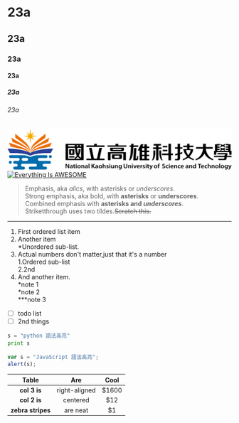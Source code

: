 # 23a
## 23a
### 23a
#### 23a
##### 23a
###### 23a
![NKUST](nkust.jpg "高科大")
[![Everything Is AWESOME](https://img.youtube.com/vi/StTqXEQ2l-Y/0.jpg)](https://www.youtube.com/watch?v=StTqXEQ2l-Y "Everything Is AWESOME")
> Emphasis, aka *alics*, with asterisks or *underscores*.  
> Strong emphasis, aka bold, with **asterisks** or **underscores**.  
> Combined emphasis with **asterisks and _underscores_**.  
> Striketthrough uses two tildes.~~Scratch this.~~
> 

***
1. First ordered list item  
2. Another item  
    *Unordered sub-list.  
3. Actual numbers don't matter,just that it's a number  
   1.Ordered sub-list   
   2.2nd  
4. And another item.  
    *note 1   
    *note 2  
    ***note 3  
- [ ] todo list
- [ ] 2nd things

```python
s = "python 語法高亮"
print s
```
```javascript
var s = "JavaScript 語法高亮";
alert(s);
```

|  Table  |    Are    | Cool |
|:------:|:----------:|:------------:|
|  **col 3 is**  |  right-aligned  |  $1600  |
|  **col 2 is**  |   centered   |   $12   |
| **zebra stripes** | are neat | $1 |
